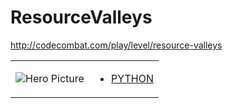 # ResourceValleys 

http://codecombat.com/play/level/resource-valleys
<table>
<tr>
<td>

![Hero Picture](hero.png?raw=true "Hero Picture")

</td>
<td>
<ul>
<li>

[PYTHON](ResourceValleys.py)

</li>
</td>
</tr>
<table>